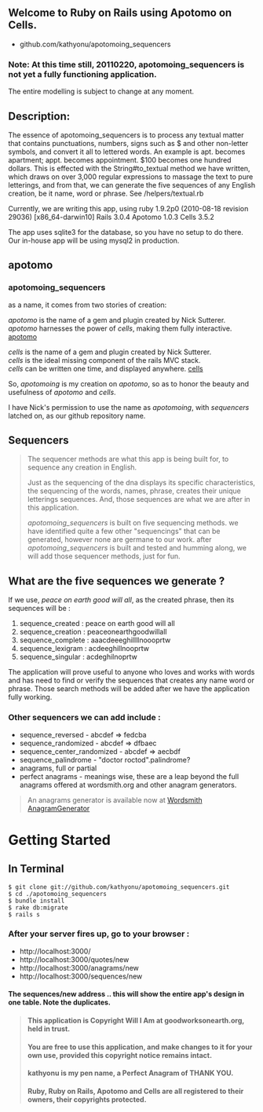 ## Welcome to Ruby on Rails using Apotomo on Cells.
* github.com/kathyonu/apotomoing_sequencers

### Note: At this time still, 20110220, apotomoing_sequencers is not yet a fully functioning application. 
The entire modelling is subject to change at any moment.

## Description:

The essence of apotomoing_sequencers is to process any textual matter that contains punctuations, numbers, signs such as $ and other non-letter symbols, and convert it all to lettered words.  An example is apt. becomes apartment; appt. becomes appointment. $100 becomes one hundred dollars.  This is effected with the String#to_textual method we have written, which draws on over 3,000 regular expressions to massage the text to pure letterings, and from that, we can generate the five sequences of any English creation, be it name, word or phrase. 
See /helpers/textual.rb

Currently, we are writing this app, using 
ruby 1.9.2p0 (2010-08-18 revision 29036) [x86_64-darwin10]
Rails 3.0.4
Apotomo 1.0.3
Cells 3.5.2

The app uses sqlite3 for the database, so you have no setup to do there.
Our in-house app will be using mysql2 in production.

## apotomo
### apotomoing_sequencers
 as a name, it comes from two stories of creation:

*apotomo* is the name of a gem and plugin created by Nick Sutterer.
*apotomo* harnesses the power of *cells*, making them fully interactive.
[apotomo](http://apotomo.de/ "Apotomo")

*cells* is the name of a gem and plugin created by Nick Sutterer.  
*cells* is the ideal missing component of the rails MVC stack.  
*cells* can be written one time, and displayed anywhere.
[cells](http://cells.rubyforge.org/ "Cells")

So, *apotomoing* is my creation on *apotomo*, so as to honor the beauty and usefulness of *apotomo* and *cells*.

I have Nick's permission to use the name as *apotomoing*, with *sequencers* latched on, as our github repository name.

## Sequencers
> The sequencer methods are what this app is being built for, to sequence any creation in English.
>
> Just as the sequencing of the dna displays its specific characteristics, 
> the sequencing of the words, names, phrase, creates their unique letterings sequences.
> And, those sequences are what we are after in this application.
>
> *apotomoing_sequencers* is built on five sequencing methods.
> we have identified quite a few other "sequencings" that can be generated, however none are germane to our work.
> after *apotomoing_sequencers* is built and tested and humming along, we will add those sequencer methods, just for fun.

## What are the five sequences we generate ? 

If we use, *peace on earth good will all*, as the created phrase, then its sequences will be :

1. sequence_created  : peace on earth good will all
2. sequence_creation : peaceonearthgoodwillall
3. sequence_complete : aaacdeeeghillllnoooprtw
4. sequence_lexigram : acdeeghillnooprtw
5. sequence_singular : acdeghilnoprtw

The application will prove useful to anyone who loves and works with words and has need to find or verify the sequences that creates any name word or phrase. Those search methods will be added after we have the application fully working.

### Other sequencers we can add include :

* sequence_reversed - abcdef => fedcba
* sequence_randomized - abcdef => dfbaec
* sequence_center_randomized - abcdef => aecbdf
* sequence_palindrome - "doctor roctod".palindrome?
* anagrams, full or partial
* perfect anagrams - meanings wise, these are a leap beyond the full anagrams offered at wordsmith.org and other anagram generators.
> An anagrams generator is available now at [Wordsmith AnagramGenerator](http://www.wordsmith.org/ "Wordsmith.org AnagramGenerator")

# Getting Started
## In Terminal

	$ git clone git://github.com/kathyonu/apotomoing_sequencers.git
	$ cd ./apotomoing_sequencers
	$ bundle install
	$ rake db:migrate
	$ rails s

### After your server fires up, go to your browser : 

*	http://localhost:3000/
*	http://localhost:3000/quotes/new
*	http://localhost:3000/anagrams/new
*	http://localhost:3000/sequences/new
#### The sequences/new address .. this will show the entire app's design in one table.  Note the duplicates.

> #### This application is Copyright Will I Am at goodworksonearth.org, held in trust.
> #### You are free to use this application, and make changes to it for your own use, provided this copyright notice remains intact.  
> 
> #### kathyonu is my pen name, a Perfect Anagram of THANK YOU.
> 
> #### Ruby, Ruby on Rails, Apotomo and Cells are all registered to their owners, their copyrights protected.

